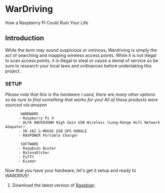 # WarDriving
How a Raspberry Pi Could Ruin Your Life

## Introduction
  While the term may sound suspicious or ominous, Wardriving is simply the act of searching and mapping wireless access points. While it is not illegal to scan access points, it is illegal to steal or cause a denial of service so be sure to research your local laws and ordinances before undertaking this project. 
  
  
 ### SETUP

*Please note that this is the hardware I used, there are many other options so be sure to find something that works for you! All of these products were sourced via amazon*
    
    
           HARDWARE
          - Raspberry Pi 4
          - ALFA AWUS036NH High Gain USB Wireless (Long-Range Wifi Network Adapater) 
          - VK-162 G-MOUSE USB GPS DONGLE
          - RAVPOWER Portable Charger 
          
           SOFTWARE
          - Raspbian Buster
          - BalenaEtcher
          - PuTTY
          - Kismet
          
          
  
  
Now that you have your hardware, let's get it setup and ready to WARDRIVE!

1. Download the latest version of [Raspbian](https://www.raspberrypi.org/downloads/raspbian/)
